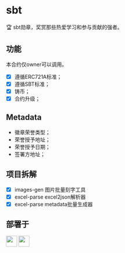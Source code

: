 # sbt

🏆 sbt勋章，奖赏那些热爱学习和参与贡献的强者。

## 功能

本合约仅owner可以调用。

- [x] 遵循ERC721A标准；
- [x] 遵循SBT标准；
- [x] 铸币；
- [x] 合约升级；

## Metadata

- 徽章荣誉类型；
- 荣誉授予地址；
- 荣誉授予日期；
- 签署方地址；

## 项目拆解

- [x] images-gen 图片批量刻字工具
- [x] excel-parse excel2json解析器
- [x] excel-parse metadata批量生成器

## 部署于


<a href="https://rarible.com/collection/polygon/0x60de1b7b4a0576455c794e43578e4b2bfb2922e1/items" title="Buy on OpenSea" target="_blank"><img  style="height:30px" src="https://lh3.googleusercontent.com/uxq7KCF10qsg4cTKKRfU3aWqdL6bAsdruh8rYCByHEQNkMYgSqbp_CDzMpl2iZ6y6qTr34X-VDCAVZOFHm_sgYM=w600"/></a> 
<a href="https://opensea.io/" title="Buy on OpenSea" target="_blank"><img  style="height:30px" src="https://storage.googleapis.com/opensea-static/Logomark/Logomark-Blue.svg"/></a>
